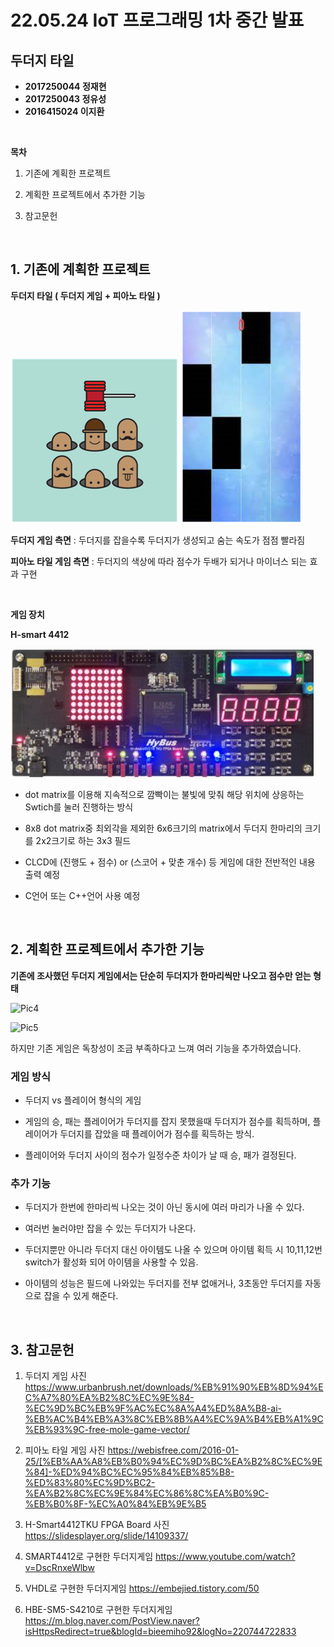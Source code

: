 # **22.05.24 IoT 프로그래밍 1차 중간 발표**

## **두더지 타일**

*   **2017250044 정재현**
*   **2017250043 정유성**
*   **2016415024 이지환**

<br/>

**목차**

1. 기존에 계획한 프로젝트

2. 계획한 프로젝트에서 추가한 기능

3. 참고문헌


<br/>

## **1. 기존에 계획한 프로젝트**

**두더지 타일 ( 두더지 게임 + 피아노 타일 )**

![Pic](./pic/molegame.png)
![Pic2](./pic/pianogame.png)

**두더지 게임 측면** : 두더지를 잡을수록 두더지가 생성되고 숨는 속도가 점점 빨라짐

**피아노 타일 게임 측면** : 두더지의 색상에 따라 점수가 두배가 되거나 마이너스 되는 효과 구현

<br/>

**게임 장치**

**H-smart 4412**

![Pic3](./pic/targetsystem.png)

*   dot matrix를 이용해 지속적으로 깜빡이는 불빛에 맞춰 해당
   위치에 상응하는 Swtich를 눌러 진행하는 방식

*   8x8 dot matrix중 최외각을 제외한 6x6크기의 matrix에서
   두더지 한마리의 크기를 2x2크기로 하는 3x3 필드

*   CLCD에 (진행도 + 점수) or (스코어 + 맞춘 개수) 등 게임에 대한 전반적인 내용 출력 예정

*   C언어 또는 C++언어 사용 예정


<br/>

## **2. 계획한 프로젝트에서 추가한 기능**

**기존에 조사했던 두더지 게임에서는 단순히 두더지가 한마리씩만 나오고 점수만 얻는 형태**

![Pic4](./pic/gameEx2.gif)

![Pic5](./pic/gameEx.gif)

하지만 기존 게임은 독창성이 조금 부족하다고 느껴 여러 기능을 추가하였습니다.

### **게임 방식**

*   두더지 vs 플레이어 형식의 게임
 
*   게임의 승, 패는 플레이어가 두더지를 잡지 못했을때 두더지가 점수를 획득하며, 플레이어가 두더지를 잡았을 때 플레이어가 점수를 획득하는 방식.

*   플레이어와 두더지 사이의 점수가 일정수준 차이가 날 때 승, 패가 결정된다. 

### **추가 기능**

*   두더지가 한번에 한마리씩 나오는 것이 아닌 동시에 여러 마리가 나올 수 있다.
  
*   여러번 눌러야만 잡을 수 있는 두더지가 나온다.

*   두더지뿐만 아니라 두더지 대신 아이템도 나올 수 있으며 아이템 획득 시 10,11,12번 switch가 활성화 되어 아이템을 사용할 수 있음.

*   아이템의 성능은 필드에 나와있는 두더지를 전부 없애거나, 3초동안 두더지를 자동으로 잡을 수 있게 해준다.

<br/>

## **3. 참고문헌**

1. 두더지 게임 사진
https://www.urbanbrush.net/downloads/%EB%91%90%EB%8D%94%EC%A7%80%EA%B2%8C%EC%9E%84-%EC%9D%BC%EB%9F%AC%EC%8A%A4%ED%8A%B8-ai-%EB%AC%B4%EB%A3%8C%EB%8B%A4%EC%9A%B4%EB%A1%9C%EB%93%9C-free-mole-game-vector/

2. 피아노 타일 게임 사진
https://webisfree.com/2016-01-25/[%EB%AA%A8%EB%B0%94%EC%9D%BC%EA%B2%8C%EC%9E%84]-%ED%94%BC%EC%95%84%EB%85%B8-%ED%83%80%EC%9D%BC2-%EA%B2%8C%EC%9E%84%EC%86%8C%EA%B0%9C-%EB%B0%8F-%EC%A0%84%EB%9E%B5

3. H-Smart4412TKU FPGA Board 사진
https://slidesplayer.org/slide/14109337/

4. SMART4412로 구현한 두더지게임
https://www.youtube.com/watch?v=DscRnxeWlbw

5. VHDL로 구현한 두더지게임
https://embejied.tistory.com/50

6. HBE-SM5-S4210로 구현한 두더지게임
https://m.blog.naver.com/PostView.naver?isHttpsRedirect=true&blogId=bieemiho92&logNo=220744722833

